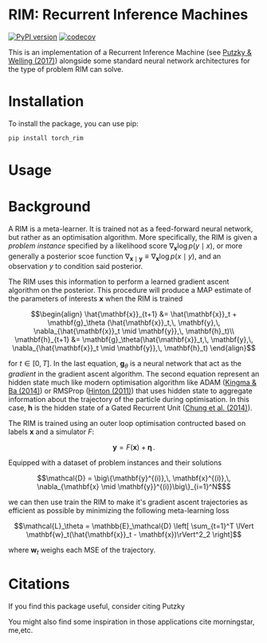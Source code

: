 # RIM: Recurrent Inference Machines
[![PyPI version](https://badge.fury.io/py/torch_rim.svg)](https://badge.fury.io/py/torch_rim)
[![codecov](https://codecov.io/gh/AlexandreAdam/torch_rim/branch/master/graph/badge.svg)](https://codecov.io/gh/AlexandreAdam/torch_rim)

This is an implementation of a Recurrent Inference Machine (see [Putzky & Welling (2017)](https://arxiv.org/abs/1706.04008)) 
alongside some standard neural network architectures for the type of problem RIM can solve.

# Installation
To install the package, you can use pip:

```bash
pip install torch_rim
```
# Usage

# Background

A RIM is a meta-learner. It is trained not as a feed-forward neural network, but rather as an optimisation 
algorithm. More specifically, the RIM is given a *problem instance* specified by a likelihood score $\nabla_\mathbf{x} \log p(y \mid x)$, 
or more generally a posterior scoe function $\nabla_{\mathbf{x} \mid \mathbf{y}} \equiv \nabla_{\mathbf{x}} \log p(x \mid y)$, and an observation $y$ to condition said posterior. 

The RIM uses this information to perform a learned gradient ascent algorithm on the posterior. 
This procedure will produce a MAP estimate of the parameters of interests $\mathbf{x}$ when the RIM is trained
```math
\begin{align}
\hat{\mathbf{x}}_{t+1} &= \hat{\mathbf{x}}_t + \mathbf{g}_\theta (\hat{\mathbf{x}}_t,\, \mathbf{y},\, \nabla_{\hat{\mathbf{x}}_t \mid \mathbf{y}},\, \mathbf{h}_t)\\
\mathbf{h}_{t+1} &= \mathbf{g}_\theta(\hat{\mathbf{x}}_t,\, \mathbf{y},\, \nabla_{\hat{\mathbf{x}}_t \mid \mathbf{y}},\, \mathbf{h}_t)
\end{align}
```
for $t \in [0, T]$. 
In the last equation, $\mathbf{g}_\theta$ is a neural network that act as the *gradient* in the gradient ascent algorithm. The second equation represent an hidden state 
much like modern optimisation algorithm like ADAM ([Kingma & Ba (2014)](https://arxiv.org/abs/1412.6980)) or RMSProp 
([Hinton (2011)](https://www.cs.toronto.edu/~tijmen/csc321/slides/lecture_slides_lec6.pdf)) that uses hidden state to aggregate information 
about the trajectory of the particle during optimisation. In this case, $\mathbf{h}$ is the hidden state of a Gated Recurrent Unit 
([Chung et al. (2014)](https://arxiv.org/abs/1412.3555)).


The RIM is trained using an outer loop optimisation contructed based on labels $\mathbf{x}$ and a simulator $F$: 
```math
\mathbf{y} = F(\mathbf{x}) + \boldsymbol{\eta}\, . 
```
Equipped with a dataset of problem instances and their solutions 
```math
\mathcal{D} = \big\{\mathbf{y}^{(i)},\, \mathbf{x}^{(i)},\, \nabla_{\mathbf{x} \mid \mathbf{y}}^{(i)}\big\}_{i=1}^N$
```
we can then use train the RIM to make it's gradient ascent trajectories as efficient as possible by minimizing the
following meta-learning loss
```math
\mathcal{L}_\theta = \mathbb{E}_\mathcal{D} \left[ \sum_{t=1}^T \lVert \mathbf{w}_t(\hat{\mathbf{x}}_t - \mathbf{x})\rVert^2_2 \right]
```
where $\mathbf{w}_t$ weighs each MSE of the trajectory.


# Citations
If you find this package useful, consider citing
Putzky

You might also find some inspiration in those applications
cite morningstar, me,etc. 
